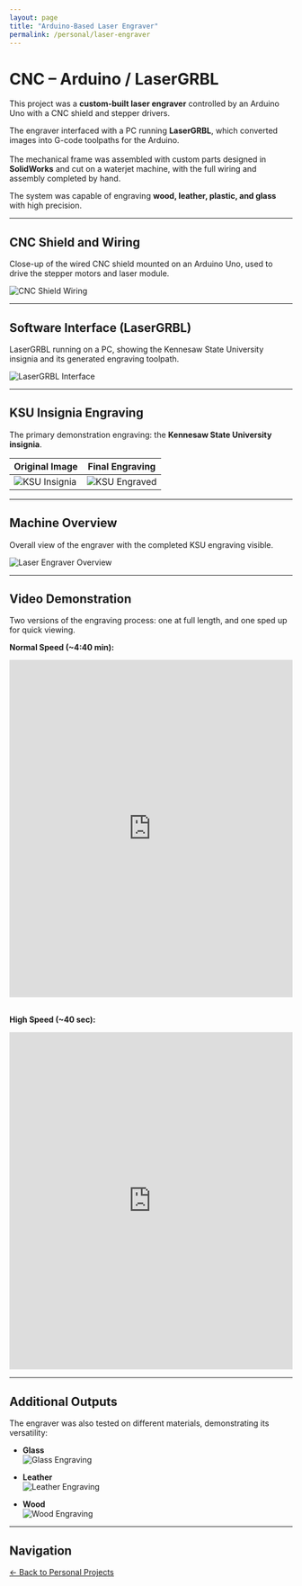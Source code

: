 ```yaml
---
layout: page
title: "Arduino-Based Laser Engraver"
permalink: /personal/laser-engraver
---
```


# CNC – Arduino / LaserGRBL

This project was a **custom-built laser engraver** controlled by an Arduino Uno with a CNC shield and stepper drivers.  

The engraver interfaced with a PC running **LaserGRBL**, which converted images into G-code toolpaths for the Arduino. <br><br> 
The mechanical frame was assembled with custom parts designed in **SolidWorks** and cut on a waterjet machine, with the full wiring and assembly completed by hand.  

The system was capable of engraving **wood, leather, plastic, and glass** with high precision.

---

## CNC Shield and Wiring

Close-up of the wired CNC shield mounted on an Arduino Uno, used to drive the stepper motors and laser module.

![CNC Shield Wiring](/assets/projects/laser-engraver/cnc-shield.jpg)

---

## Software Interface (LaserGRBL)

LaserGRBL running on a PC, showing the Kennesaw State University insignia and its generated engraving toolpath.

![LaserGRBL Interface](/assets/projects/laser-engraver/lasergrbl.png)

---

## KSU Insignia Engraving

The primary demonstration engraving: the **Kennesaw State University insignia**.  

| Original Image | Final Engraving |
|----------------|-----------------|
| ![KSU Insignia](/assets/projects/laser-engraver/ksu.png) | ![KSU Engraved](/assets/projects/laser-engraver/ksu-engraved.jpg) |

---

## Machine Overview

Overall view of the engraver with the completed KSU engraving visible.  

![Laser Engraver Overview](/assets/projects/laser-engraver/laser-engraver.jpg)  

---

## Video Demonstration

Two versions of the engraving process: one at full length, and one sped up for quick viewing.  

**Normal Speed (~4:40 min):**  
<iframe width="100%" height="600" 
        src="https://www.youtube.com/embed/SnzkyD1iWJw?rel=0" 
        title="YouTube video player" 
        frameborder="0" allowfullscreen>
</iframe>  

<br>**High Speed (~40 sec):**  
<iframe width="100%" height="600" 
        src="https://www.youtube.com/embed/3xghyUnD5Sw?rel=0" 
        title="YouTube video player" 
        frameborder="0" allowfullscreen>
</iframe>  

---

## Additional Outputs

The engraver was also tested on different materials, demonstrating its versatility:  

- **Glass**  
![Glass Engraving](/assets/projects/laser-engraver/glass.jpg)  

- **Leather**  
![Leather Engraving](/assets/projects/laser-engraver/leather.jpg)  

- **Wood**  
![Wood Engraving](/assets/projects/laser-engraver/wood.jpg)  

---

## Navigation

[← Back to Personal Projects](/personal)
